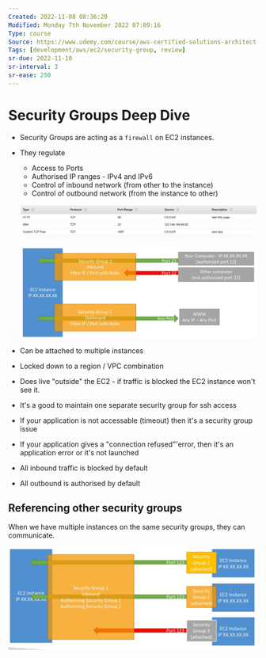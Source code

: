 ```yaml
---
Created: 2022-11-08 08:36:20
Modified: Monday 7th November 2022 07:09:16
Type: course
Source: https://www.udemy.com/course/aws-certified-solutions-architect-associate-saa-c01/?xref=E0Aed11STH4LPUQvCz0GJFABTmM=
Tags: [development/aws/ec2/security-group, review]
sr-due: 2022-11-10
sr-interval: 3
sr-ease: 250
---
```


# Security Groups Deep Dive

- Security Groups are acting as a `firewall` on EC2 instances.
- They regulate
    - Access to Ports
    - Authorised IP ranges - IPv4 and IPv6
    - Control of inbound network (from other to the instance)
    - Control of outbound network (from the instance to other)

    ![](../../../images/2019-11-22-11-38-11.png)

    ![](../../../images/2019-11-22-11-39-26.png)

- Can be attached to multiple instances
- Locked down to a region / VPC combination
- Does live "outside" the EC2 - if traffic is blocked the EC2 instance won't see it.
- It's a good to maintain one separate security group for ssh access
- If your application is not accessable (timeout) then it's a security group issue
- If your application gives a "connection refused"'error, then it's an application error or it's not launched
- All inbound traffic is blocked by default
- All outbound is authorised by default

## Referencing other security groups

When we have multiple instances on the same security groups, they can communicate.

![](../../../images/2019-11-22-11-43-09.png)